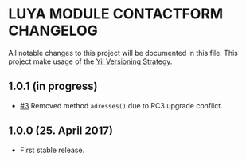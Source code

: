 LUYA MODULE CONTACTFORM CHANGELOG
===

All notable changes to this project will be documented in this file. This project make usage of the [Yii Versioning Strategy](https://github.com/yiisoft/yii2/blob/master/docs/internals/versions.md).

1.0.1 (in progress)
-------------------

+ [#3](https://github.com/luyadev/luya-module-contactform/issues/3) Removed method `adresses()` due to RC3 upgrade conflict. 

1.0.0 (25. April 2017)
----------------------

+ First stable release.
